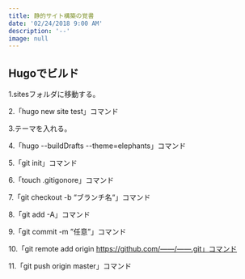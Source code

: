 ```yaml
---
title: 静的サイト構築の覚書
date: '02/24/2018 9:00 AM'
description: '--'
image: null
---
```

<h2>Hugoでビルド</h2>

1\.sitesフォルダに移動する。

2\.「hugo new site test」コマンド

3\.テーマを入れる。

4\.「hugo --buildDrafts --theme=elephants」コマンド

5\.「git init」コマンド

6\.「touch .gitigonore」コマンド

7\.「git checkout -b “ブランチ名“」コマンド

8\.「git add -A」コマンド

9\.「git commit -m ”任意”」コマンド

10\.「git remote add  origin https://github.com/——/——.git」コマンド

11\.「git push origin master」コマンド

